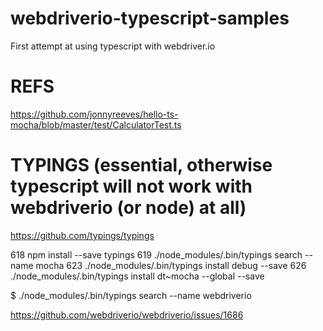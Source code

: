 # webdriverio-typescript-samples

First attempt at using typescript with webdriver.io

# REFS
https://github.com/jonnyreeves/hello-ts-mocha/blob/master/test/CalculatorTest.ts

# TYPINGS (essential, otherwise typescript will not work with webdriverio (or node) at all)
https://github.com/typings/typings

618  npm install --save typings
619  ./node_modules/.bin/typings search --name mocha
623  ./node_modules/.bin/typings install debug --save
626  ./node_modules/.bin/typings install dt~mocha --global --save

$ ./node_modules/.bin/typings search --name webdriverio


https://github.com/webdriverio/webdriverio/issues/1686
